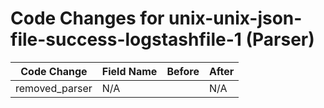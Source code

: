 # Code Changes for unix-unix-json-file-success-logstashfile-1 (Parser)

| Code Change | Field Name | Before | After |
|-------------|------------|--------|-------|
| removed_parser | N/A |  | N/A |